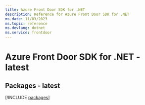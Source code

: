 ```yaml
---
title: Azure Front Door SDK for .NET
description: Reference for Azure Front Door SDK for .NET
ms.date: 11/03/2023
ms.topic: reference
ms.devlang: dotnet
ms.service: frontdoor
---
```

# Azure Front Door SDK for .NET - latest
## Packages - latest
[!INCLUDE [packages](front-door-index.md)]